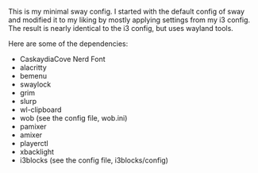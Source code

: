 This is my minimal sway config. I started with the default config of sway and modified it to my liking by mostly applying settings from my i3 config. The result is nearly identical to the i3 config, but uses wayland tools. 

Here are some of the dependencies:
- CaskaydiaCove Nerd Font
- alacritty
- bemenu
- swaylock
- grim
- slurp
- wl-clipboard
- wob (see the config file, wob.ini)
- pamixer
- amixer
- playerctl
- xbacklight
- i3blocks (see the config file, i3blocks/config)